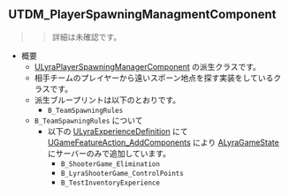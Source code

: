 ## UTDM_PlayerSpawningManagmentComponent

>> 詳細は未確認です。

* 概要
	* [ULyraPlayerSpawningManagerComponent] の派生クラスです。
	* 相手チームのプレイヤーから遠いスポーン地点を探す実装をしているクラスです。
	* 派生ブループリントは以下のとおりです。
		* `B_TeamSpawningRules`
	* `B_TeamSpawningRules` について
		* 以下の [ULyraExperienceDefinition] にて [UGameFeatureAction_AddComponents] により [ALyraGameState] にサーバーのみで追加しています。
			* `B_ShooterGame_Elimination`
			* `B_LyraShooterGame_ControlPoints`
			* `B_TestInventoryExperience`


<!--- ページ内のリンク --->

<!--- 自前の画像へのリンク --->

<!--- generated --->
[ULyraPlayerSpawningManagerComponent]: ../../Lyra/Etc/ULyraPlayerSpawningManagerComponent.md#ulyraplayerspawningmanagercomponent
[ULyraExperienceDefinition]: ../../Lyra/Experience/ULyraExperienceDefinition.md#ulyraexperiencedefinition
[ALyraGameState]: ../../Lyra/GameplayFramework/ALyraGameState.md#alyragamestate
[UGameFeatureAction_AddComponents]: ../../UE/GameFeature/UGameFeatureAction_AddComponents.md#ugamefeatureaction_addcomponents
